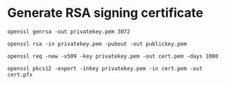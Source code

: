 # Generate RSA signing certificate

```shell
openssl genrsa -out privatekey.pem 3072

openssl rsa -in privatekey.pem -pubout -out publickey.pem

openssl req -new -x509 -key privatekey.pem -out cert.pem -days 1080

openssl pkcs12 -export -inkey privatekey.pem -in cert.pem -out cert.pfx
```